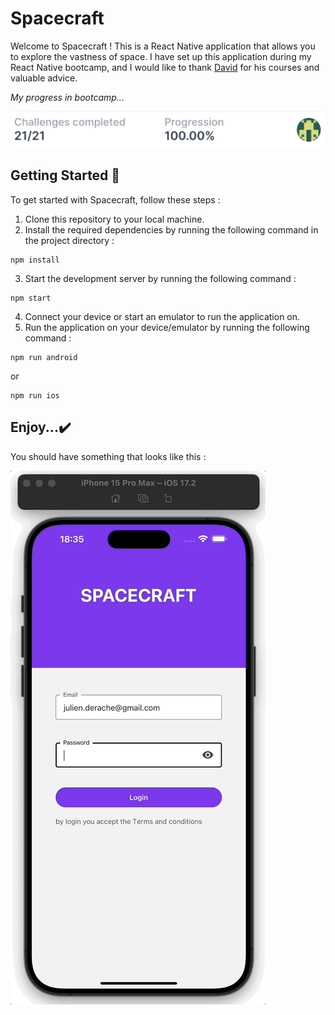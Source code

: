 # Spacecraft

Welcome to Spacecraft ! This is a React Native application that allows you to explore the vastness of space.
I have set up this application during my React Native bootcamp, and I would like to thank [David](https://davidl.fr/) for his courses and valuable advice.

*My progress in bootcamp...*

![State of progress](/assets/progress.png)

## Getting Started 🤗

To get started with Spacecraft, follow these steps :

1. Clone this repository to your local machine.
2. Install the required dependencies by running the following command in the project directory :
  ```
  npm install
  ```
3. Start the development server by running the following command :
  ```
  npm start
  ```
4. Connect your device or start an emulator to run the application on.
5. Run the application on your device/emulator by running the following command :
  ```
  npm run android
  ```
  or
  ```
  npm run ios
  ```

## Enjoy...✔️

You should have something that looks like this :

![Animated app screenshots](/assets/demo.gif)